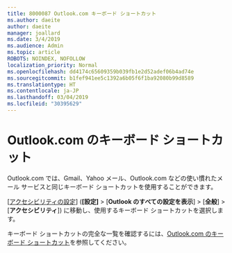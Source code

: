 ```yaml
---
title: 8000087 Outlook.com キーボード ショートカット
ms.author: daeite
author: daeite
manager: joallard
ms.date: 3/4/2019
ms.audience: Admin
ms.topic: article
ROBOTS: NOINDEX, NOFOLLOW
localization_priority: Normal
ms.openlocfilehash: dd4174c65609359b039fb1e2d52adef06b4ad74e
ms.sourcegitcommit: b1fef941ee5c1392a6b05f6f1ba92080b99d8589
ms.translationtype: HT
ms.contentlocale: ja-JP
ms.lasthandoff: 03/04/2019
ms.locfileid: "30395629"
---
```

# <a name="keyboard-shortcuts-in-outlookcom"></a>Outlook.com のキーボード ショートカット

Outlook.com では、Gmail、Yahoo メール、Outlook.com などの使い慣れたメール サービスと同じキーボード ショートカットを使用することができます。

[[アクセシビリティの設定](https://go.microsoft.com/fwlink/?linkid=2080840)] (**[設定]** > [**Outlook のすべての設定を表示**] > [**全般**] > [**アクセシビリティ**]) に移動し、使用するキーボード ショートカットを選択します。

キーボード ショートカットの完全な一覧を確認するには、[Outlook.com のキーボード ショートカット](https://support.office.com/article/708d907e-4398-4fc6-9a9a-4fc72bccec16)を参照してください。